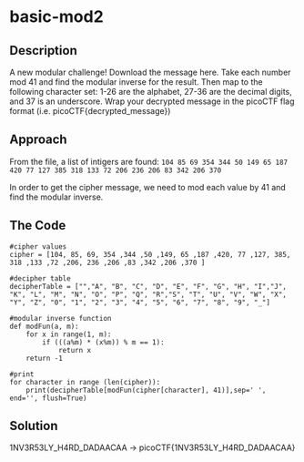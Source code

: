 # basic-mod2

## Description

A new modular challenge!
Download the message here.
Take each number mod 41 and find the modular inverse for the result. Then map to the following character set: 1-26 are the alphabet, 27-36 are the decimal digits, and 37 is an underscore.
Wrap your decrypted message in the picoCTF flag format (i.e. picoCTF{decrypted_message})

## Approach
From the file, a list of intigers are found:
`104 85 69 354 344 50 149 65 187 420 77 127 385 318 133 72 206 236 206 83 342 206 370`

In order to get the cipher message, we need to mod each value by 41 and find the modular inverse.

## The Code
```
#cipher values
cipher = [104, 85, 69, 354 ,344 ,50 ,149, 65 ,187 ,420, 77 ,127, 385, 318 ,133 ,72 ,206, 236 ,206 ,83 ,342 ,206 ,370 ]

#decipher table
decipherTable = ["","A", "B", "C", "D", "E", "F", "G", "H", "I","J", "K", "L", "M", "N", "O", "P", "Q", "R","S", "T", "U", "V", "W", "X", "Y", "Z", "0", "1", "2", "3", "4", "5", "6", "7", "8", "9", "_"]

#modular inverse function
def modFun(a, m):
    for x in range(1, m):
        if (((a%m) * (x%m)) % m == 1):
            return x
    return -1

#print
for character in range (len(cipher)):
    print(decipherTable[modFun(cipher[character], 41)],sep=' ', end='', flush=True)
```

## Solution
1NV3R53LY_H4RD_DADAACAA -> picoCTF{1NV3R53LY_H4RD_DADAACAA}


